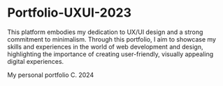 # Portfolio-UXUI-2023
This platform embodies my dedication to UX/UI design and a strong commitment to minimalism. Through this portfolio, I aim to showcase my skills and experiences in the world of web development and design, highlighting the importance of creating user-friendly, visually appealing digital experiences.

My personal portfolio
C. 2024
